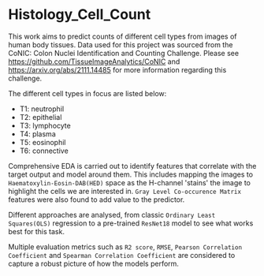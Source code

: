 # Histology_Cell_Count

This work aims to predict counts of different cell types from images of human body tissues. Data used for this project was sourced from the CoNIC: Colon Nuclei Identification and Counting Challenge. Please see https://github.com/TissueImageAnalytics/CoNIC and https://arxiv.org/abs/2111.14485 for more information regarding this challenge.

The different cell types in focus are listed below:

- T1: neutrophil
- T2: epithelial
- T3: lymphocyte
- T4: plasma
- T5: eosinophil
- T6: connective

Comprehensive EDA is carried out to identify features that correlate with the target output and model around them. This includes mapping the images to
`Haematoxylin-Eosin-DAB(HED)` space as the H-channel 'stains' the image to highlight the cells we are interested in. `Gray Level Co-occurence Matrix` features were also found to add value to the predictor.

Different approaches are analysed, from classic `Ordinary Least Squares(OLS)` regression to a pre-trained `ResNet18` model to see what works best for this task.

Multiple evaluation metrics such as `R2 score`, `RMSE`, `Pearson Correlation Coefficient` and `Spearman Correlation Coefficient` are considered to capture a robust picture of how the models perform.
